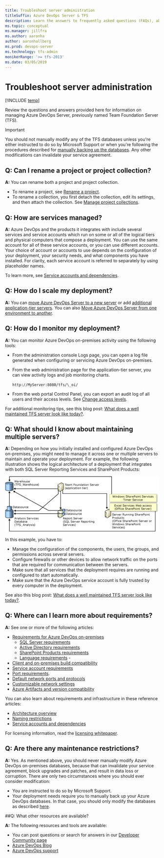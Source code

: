 ```yaml
---
title: Troubleshoot server administration
titleSuffix: Azure DevOps Server & TFS  
description: Learn the answers to frequently asked questions (FAQs), about server administration
ms.topic: conceptual
ms.manager: jillfra
ms.author: aaronha
author: aaronhallberg
ms.prod: devops-server
ms.technology: tfs-admin
monikerRange: '>= tfs-2013'
ms.date: 03/05/2019
--- 
```


# Troubleshoot server administration

[!INCLUDE [temp](_shared/version-tfs-all-versions.md)]

Review the questions and answers provided here for information on managing Azure DevOps Server, previously named Team Foundation Server (TFS). 


> [!IMPORTANT]
> You should not manually modify any of the TFS databases unless you're
> either instructed to do so by Microsoft Support or when you're
> following the procedures described for [manually backing up the databases](admin/backup/manually-backup-tfs.md).  Any other modifications can invalidate your service agreement.


## Q: Can I rename a project or project collection?

**A:** You can rename both a project and project collection. 
- To rename a project, see [Rename a project](/azure/devops/organizations/projects/rename-project). 
- To rename a collection, you first detach the collection, edit its 
settings, and then attach the collection. See [Manage project collections](admin/manage-project-collections.md).

## Q: How are services managed?

**A:** Azure DevOps and the products it integrates with
include several services and service accounts which run on some or all
of the logical tiers and physical computers that compose a deployment.
You can use the same account for all of these service accounts, or you
can use different accounts. Your choice of account or accounts to use
depends on the configuration of your deployment, your security needs,
and what components you have installed. For clarity, each service
account is referred to separately by using placeholder names.

To learn more, see [Service accounts and dependencies](admin/service-accounts-dependencies.md).

## Q: How do I scale my deployment?

**A:** You can [move Azure DevOps Server to a new server](admin/move-clone-hardware.md)
or add [additional application-tier servers](admin/backup/restore-application-tier-server.md). You can 
also [Move Azure DevOps Server  from one environment to another](admin/move-across-domains.md).

## Q: How do I monitor my deployment?

<!--- QUESTION: anything more to add here. Note GrantH blog no longer active --> 

**A:** You can monitor Azure DevOps on-premises activity using the following tools:
- From the administration console Logs page, you can open a log file generated when configuring or servicing Azure DevOps on-premises.  
- From the web administration page for the application-tier server, you can view activity logs and job monitoring charts.  

	`http://MyServer:8080/tfs/\_oi/`

<!--- Granth blog is no longer active
	To learn more, see this blog post: [New tools for TFS
    Administrators](http://blogs.msdn.com/b/granth/archive/2013/02/13/tfs2012-new-tools-for-tfs-administrators.aspx).  -->
- From the web portal Control Panel, you can export an audit log
    of all users and their access levels. See [Change access levels](/azure/devops/security/change-access-levels).

For additional monitoring tips, see this blog post: [What does a well
maintained TFS server look
like today?](https://www.danielstocker.net/what-does-a-well-maintained-tfs-server-look-like-today/).

## Q: What should I know about maintaining multiple servers?

**A:** Depending on how you initially installed
and configured Azure DevOps on-premises, you might
need to manage it across one or multiple servers to maintain and
operate your deployment. For example, the following illustration shows
the logical architecture of a deployment that integrates with
both SQL Server Reporting Services and SharePoint Products:

![Database relationships with SharePoint Products](admin/_img/db-relationships-with-sharepoint.png)

In this example, you have to:
- Manage the configuration of the components, the users, the groups, and permissions across several servers. 
- Configure firewalls or other devices to allow network traffic on the
ports that are required for communication between the servers. 
- Make sure that all services that the deployment requires are running
and configured to start automatically. 
- Make sure that the Azure DevOps service account is fully trusted by every computer in the deployment. 

See also this blog post: [What does a well
maintained TFS server look
like today?](https://www.danielstocker.net/what-does-a-well-maintained-tfs-server-look-like-today/).

## Q: Where can I learn more about requirements?

**A:** See one or more of the following articles:

- [Requirements for Azure DevOps on-premises](requirements.md)
	- [SQL Server requirements](requirements.md#sql-server)
	- [Active Directory requirements](requirements.md)
	- [SharePoint Products requirements](requirements.md#sharepoint)
	- [Language requirements](requirements.md#languages)	- 
- [Client and on-premises build compatibility](compatibility.md)
- [Service account requirements](account-requirements.md)
- [Port requirements](architecture/required-ports.md).
- [Default network ports and protocols](./architecture/architecture.md#default-network-settings)
- [Customizable network settings](./architecture/architecture.md#customizable-network-settings)
- [Azure Artifacts and version compatibility](/azure/devops/artifacts/overview?view=vsts#versions-and-compatibility)

You can also learn about requirements and infrastructure in these reference articles:
-   [Architecture overview](architecture/architecture.md)
-   [Naming restrictions](/azure/devops/collaborate/naming-restrictions)
-   [Service accounts and dependencies](admin/service-accounts-dependencies.md)

For licensing information, read the [licensing whitepaper](https://www.microsoft.com/download/details.aspx?id=13350).


## Q: Are there any maintenance restrictions?

**A:** Yes. As mentioned above, you should never manually modify Azure DevOps on-premises 
databases, because that can invalidate your service agreement, block
upgrades and patches, and result in data loss or corruption. There are
only two circumstances where you should ever consider modification:
-   You are instructed to do so by Microsoft Support.
-   Your deployment needs require you to manually back up your
    Azure DevOps databases. In that case, you should only modify the databases as
    described [here](./admin/backup/manually-backup-tfs.md).

##Q: What other resources are available?

**A:** The following resources and tools are available:

- You can post questions or search for answers in our [Developer Community page](https://developercommunity.visualstudio.com/content/problem/post.html?space=21)
- [Azure DevOps Blog](http://go.microsoft.com/fwlink/?LinkId=254496)
- [Azure DevOps support](https://azure.microsoft.com/en-us/support/devops/)
